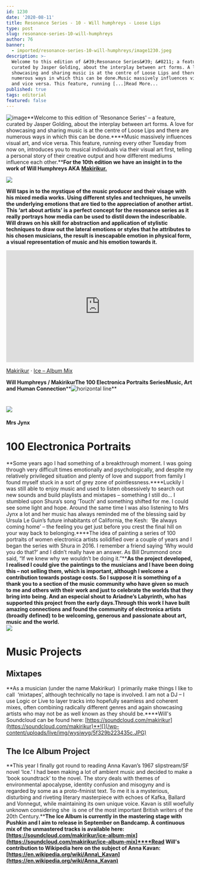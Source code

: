 ```yaml
---
id: 1230
date: '2020-08-11'
title: Resonance Series - 10 - Will humphreys - Loose Lips
type: post
slug: resonance-series-10-will-humphreys
author: 76
banner:
  - imported/resonance-series-10-will-humphreys/image1230.jpeg
description: >-
  Welcome to this edition of &#39;Resonance Series&#39; &#8211; a feature,
  curated by Jasper Golding, about the interplay between art forms. A love for
  showcasing and sharing music is at the centre of Loose Lips and there are
  numerous ways in which this can be done.Music massively influences visual art,
  and vice versa. This feature, running [...]Read More...
published: true
tags: editorial
featured: false
---
```

![image](../imported/resonance-series-10-will-humphreys/image1230.jpeg)**Welcome to this edition of 'Resonance Series' – a feature, curated by Jasper Golding, about the interplay between art forms. A love for showcasing and sharing music is at the centre of Loose Lips and there are numerous ways in which this can be done.****Music massively influences visual art, and vice versa. This feature, running every other Tuesday from now on, introduces you to musical individuals via their visual art first, telling a personal story of their creative output and how different mediums influence each other.****For the 10th edition we have an insight in to the work of Will Humphreys AKA** [**Makirikur.**](https://soundcloud.com/makirikur)

![](/wp-content/uploads/live/img/wysiwyg/5f329adda66d5.JPG)

**Will taps in to the mystique of the music producer and their visage with his mixed media works. Using different styles and techniques, he unveils the underlying emotions that are tied to the appreciation of another artist. This ‘art about artists’ is a perfect concept for the resonance series as it really portrays how media can be used to distil down the indescribable. Will draws on his skill for abstraction and application of stylistic techniques to draw out the lateral emotions or styles that he attributes to his chosen musicians, the result is inescapable emotion in physical form, a visual representation of music and his emotion towards it.** 

<iframe width='100%' height='300' scrolling='no' frameborder='no' allow='autoplay' src='https://w.soundcloud.com/player/?url=https%3A//api.soundcloud.com/tracks/842696053&color=%238cb8ba&auto_play=false&hide_related=false&show_comments=true&show_user=true&show_reposts=false&show_teaser=true'></iframe>

[Makirikur](https://soundcloud.com/makirikur "Makirikur") · [Ice – Album Mix](https://soundcloud.com/makirikur/ice-album-mix "Ice - Album Mix")

**Will Humphreys / Makirikur****The 100 Electronica Portraits Series****Music, Art and Human Connection****![](https://lh5.googleusercontent.com/37NUI6tyVqYjl_6tG9mjBMWCoEG9RBYZKzCsCRyyXf8b01fQHG5GNWIWi5KNERpEQCl2O2f9g9ZivYfx5OOM6q5K-DtiqFsCI3jwFypxTj8d6U4bf4yeeN1MoiT1JZMyvmHjtaNF "horizontal line")**

**![](https://lh3.googleusercontent.com/NBwv9L3GdllunES0UvSU9dGc7IzSDeO4Q4D7N1NSP3_BwHxSBk_GbOqIaTPEh8xt8HfpzMUqWxLSZs5f5NOmjFdcgHQswHCVkvetD00zvIORkTAZlWwJUOBsBe-KFPICxcx8jbOi)**
===================================================================================================================================================================================

**Mrs Jynx**

**100 Electronica Portraits**
=============================

**Some years ago I had something of a breakthrough moment. I was going through very difficult times emotionally and psychologically, and despite my relatively privileged situation and plenty of love and support from family I found myself stuck in a sort of grey zone of pointlessness.****Luckily I was still able to enjoy music and used to listen obsessively to search out new sounds and build playlists and mixtapes – something I still do… I stumbled upon Shura’s song ‘Touch’ and something shifted for me. I could see some light and hope. Around the same time I was also listening to Mrs Jynx a lot and her music has always reminded me of the blessing said by Ursula Le Guin’s future inhabitants of California, the Kesh:  ‘Be always coming home’ – the feeling you get just before you crest the final hill on your way back to belonging.****The idea of painting a series of 100 portraits of women electronica artists solidified over a couple of years and I began the series with Shura in 2016. I remember a friend saying ‘Why would you do that?’ and I didn’t really have an answer. As Bill Drummond once said, “If we knew why we wouldn’t be doing it.”****As the project developed, I realised I could give the paintings to the musicians and I have been doing this – not selling them, which is important, although I welcome a contribution towards postage costs. So I suppose it is something of a thank you to a section of the music community who have given so much to me and others with their work and just to celebrate the worlds that they bring into being. And an especial shout to Ariadne’s Labyrinth, who has supported this project from the early days.****Through this work I have built amazing connections and found the community of electronica artists (broadly defined) to be welcoming, generous and passionate about art, music and the world.****  
![](/wp-content/uploads/live/img/wysiwyg/5f329b0eb8ec1.jpg)**

**Music Projects**
==================

**Mixtapes**
------------

**As a musician (under the name Makirikur)  I primarily make things I like to call  ‘mixtapes’, although technically no tape is involved. I am not a DJ – I use Logic or Live to layer tracks into hopefully seamless and coherent mixes, often combining radically different genres and again showcasing artists who may not be as well known as they should be.****Will's Soundcloud can be found here: [](https://soundcloud.com/makirikur)[https://soundcloud.com/makirikur](https://soundcloud.com/makirikur)**![](/wp-content/uploads/live/img/wysiwyg/5f329b223435c.JPG)

**The Ice Album Project**
-------------------------

**This year I finally got round to reading Anna Kavan’s 1967 slipstream/SF novel ‘Ice.’ I had been making a lot of ambient music and decided to make a ‘book soundtrack’ to the novel. The story deals with themes of environmental apocalypse, identity confusion and misogyny and is regarded by some as a proto-fminist text. To me it is a mysterious, disturbing and riveting literary masterpiece with echoes of Kafka, Ballard and Vonnegut, while maintaining its own unique voice. Kavan is still woefully unknown considering she  is one of the most important British writers of the 20th Century.****The Ice Album is currently in the mastering stage with Pushkin and I aim to release in September on Bandcamp. A continuous mix of the unmastered tracks is available here: [](https://soundcloud.com/makirikur/ice-album-mix)[https://soundcloud.com/makirikur/ice-album-mix](https://soundcloud.com/makirikur/ice-album-mix)****Read Will's contribution to Wikipedia here on the subject of Anna Kavan: [](https://en.wikipedia.org/wiki/Anna_Kavan)[https://en.wikipedia.org/wiki/Anna\_Kavan](https://en.wikipedia.org/wiki/Anna_Kavan)**